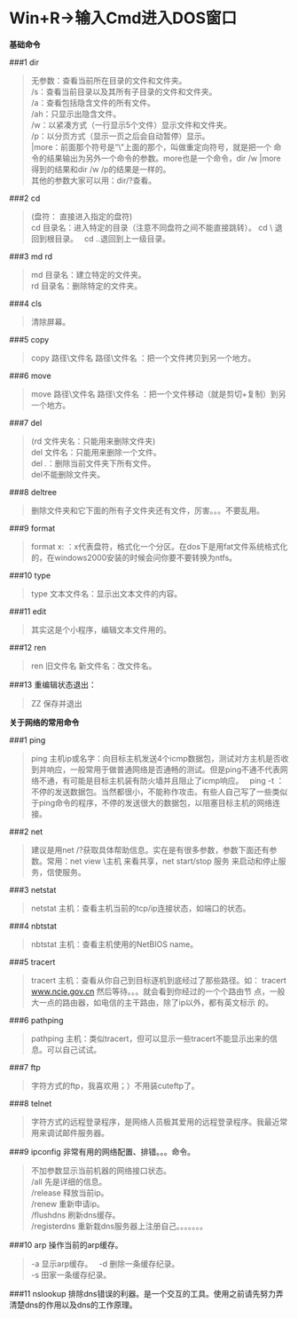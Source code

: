 **Win+R→输入Cmd进入DOS窗口**
==================================

**基础命令**

###1 dir 

>无参数：查看当前所在目录的文件和文件夹。  
/s：查看当前目录以及其所有子目录的文件和文件夹。   
/a：查看包括隐含文件的所有文件。  
/ah：只显示出隐含文件。   
/w：以紧凑方式（一行显示5个文件）显示文件和文件夹。   
/p：以分页方式（显示一页之后会自动暂停）显示。   
|more：前面那个符号是“\”上面的那个，叫做重定向符号，就是把一个 
命令的结果输出为另外一个命令的参数。more也是一个命令，dir /w |more 
得到的结果和dir /w /p的结果是一样的。  
其他的参数大家可以用：dir/?查看。 

###2 cd 

>(盘符： 直接进入指定的盘符)  
cd 目录名：进入特定的目录（注意不同盘符之间不能直接跳转）。
cd \ 退回到根目录。  
cd ..退回到上一级目录。  

###3 md rd 

>md 目录名：建立特定的文件夹。  
rd 目录名：删除特定的文件夹。  

###4 cls 

>清除屏幕。  

###5 copy

>copy 路径\文件名  路径\文件名 ：把一个文件拷贝到另一个地方。

###6 move 

>move 路径\文件名  路径\文件名 ：把一个文件移动（就是剪切+复制）到另一个地方。 

###7 del

>(rd 文件夹名：只能用来删除文件夹)  
del 文件名：只能用来删除一个文件。  
del *.*：删除当前文件夹下所有文件。  
del不能删除文件夹。  

###8 deltree 

>删除文件夹和它下面的所有子文件夹还有文件，厉害。。。不要乱用。 

###9 format

>format x: ：x代表盘符，格式化一个分区。在dos下是用fat文件系统格式化的，在windows2000安装的时候会问你要不要转换为ntfs。 

###10 type

>type 文本文件名：显示出文本文件的内容。

###11 edit 

>其实这是个小程序，编辑文本文件用的。

###12 ren

>ren 旧文件名 新文件名：改文件名。

###13 重编辑状态退出：

>ZZ 保存并退出


**关于网络的常用命令**

###1 ping

>ping 主机ip或名字：向目标主机发送4个icmp数据包，测试对方主机是否收到并响应，一般常用于做普通网络是否通畅的测试。但是ping不通不代表网络不通，有可能是目标主机装有防火墙并且阻止了icmp响应。  
ping -t ：不停的发送数据包。当然都很小，不能称作攻击。有些人自己写了一些类似于ping命令的程序，不停的发送很大的数据包，以阻塞目标主机的网络连接。 

###2 net

>建议是用net /?获取具体帮助信息。实在是有很多参数，参数下面还有参数。常用：net view \\主机 来看共享，net start/stop 服务 来启动和停止服务，信使服务。 

###3 netstat

>netstat 主机：查看主机当前的tcp/ip连接状态，如端口的状态。 

###4 nbtstat

>nbtstat 主机：查看主机使用的NetBIOS name。 

###5 tracert

>tracert 主机：查看从你自己到目标逐机到底经过了那些路径。如： 
tracert www.ncie.gov.cn 然后等待。。。就会看到你经过的一个个路由节 
点，一般大一点的路由器，如电信的主干路由，除了ip以外，都有英文标示 
的。 

###6 pathping

>pathping 主机：类似tracert，但可以显示一些tracert不能显示出来的信息。可以自己试试。 

###7 ftp

>字符方式的ftp，我喜欢用；）不用装cuteftp了。 

###8 telnet

>字符方式的远程登录程序，是网络人员极其爱用的远程登录程序。我最近常用来调试邮件服务器。 

###9 ipconfig 非常有用的网络配置、排错。。。命令。

>不加参数显示当前机器的网络接口状态。  
/all 先是详细的信息。  
/release 释放当前ip。  
/renew 重新申请ip。  
/flushdns 刷新dns缓存。  
/registerdns 重新栽dns服务器上注册自己。。。。。。。 

###10 arp 操作当前的arp缓存。

>-a 显示arp缓存。  
-d 删除一条缓存纪录。  
-s 田家一条缓存纪录。 

###11 nslookup 排除dns错误的利器。是一个交互的工具。使用之前请先努力弄清楚dns的作用以及dns的工作原理。 
